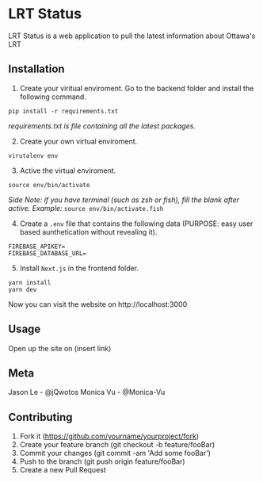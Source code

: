 # LRT Status

LRT Status is a web application to pull the latest information about Ottawa's LRT 

## Installation

1. Create your viritual enviroment. Go to the backend folder and  install the following command.

``` pip install -r requirements.txt ```

_requirements.txt is file containing all the latest packages._


2. Create your own virtual enviroment.

``` virutalenv env ```

3. Active the virtual enviroment.

```source env/bin/activate```

_Side Note: if you have terminal (such as zsh or fish), fill the blank after active. 
Example:_ ```source env/bin/activate.fish```

4. Create a `.env` file that contains the following data (PURPOSE:  easy user based aunthetication without revealing it). 

```
FIREBASE_APIKEY=
FIREBASE_DATABASE_URL=
```

5. Install `Next.js` in the frontend folder.
```
yarn install 
yarn dev
```

Now you can visit the website on http://localhost:3000

## Usage
Open up the site on (insert link)

## Meta
Jason Le - @jQwotos
Monica Vu - @Monica-Vu

## Contributing 
1. Fork it (https://github.com/yourname/yourproject/fork)
2. Create your feature branch (git checkout -b feature/fooBar)
3. Commit your changes (git commit -am 'Add some fooBar')
4. Push to the branch (git push origin feature/fooBar)
5. Create a new Pull Request